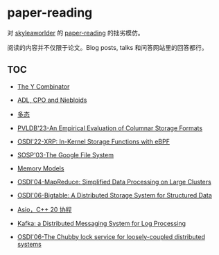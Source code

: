 # paper-reading
对 [skyleaworlder](https://github.com/skyleaworlder) 的 [paper-reading](https://github.com/skyleaworlder/paper-reading) 的拙劣模仿。

阅读的内容并不仅限于论文。Blog posts, talks 和问答网站里的回答都行。

## TOC

- [The Y Combinator](https://github.com/CookiePieWw/paper-reading/discussions/7)

- [ADL, CPO and Niebloids](https://github.com/CookiePieWw/paper-reading/discussions/8)

- [多态](https://github.com/CookiePieWw/paper-reading/discussions/9)

- [PVLDB'23-An Empirical Evaluation of Columnar Storage Formats](https://github.com/CookiePieWw/paper-reading/discussions/10)

- [OSDI'22-XRP: In-Kernel Storage Functions with eBPF](https://github.com/CookiePieWw/paper-reading/discussions/11)

- [SOSP'03-The Google File System](https://github.com/CookiePieWw/paper-reading/discussions/12)

- [Memory Models](https://github.com/CookiePieWw/paper-reading/discussions/13)

- [OSDI'04-MapReduce: Simplified Data Processing on Large Clusters](https://github.com/CookiePieWw/paper-reading/discussions/14)

- [OSDI'06-Bigtable: A Distributed Storage System for Structured Data](https://github.com/CookiePieWw/paper-reading/discussions/15)

- [Asio，C++ 20 协程](https://github.com/CookiePieWw/paper-reading/discussions/16)

- [Kafka: a Distributed Messaging System for Log Processing](https://github.com/CookiePieWw/paper-reading/discussions/17)

- [OSDI'06-The Chubby lock service for loosely-coupled distributed systems](https://github.com/CookiePieWw/paper-reading/discussions/18)
